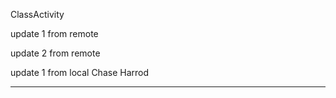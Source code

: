 ClassActivity

update 1 from remote

update 2 from remote

update 1 from local Chase Harrod

********
